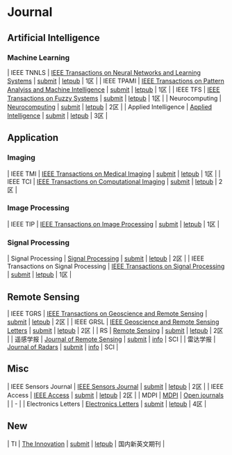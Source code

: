 # Journal




## Artificial Intelligence


### Machine Learning


| IEEE TNNLS      | [IEEE Transactions on Neural Networks and Learning Systems](https://ieeexplore.ieee.org/xpl/RecentIssue.jsp?punumber=5962385)    |     [submit](https://mc.manuscriptcentral.com/tnnls)                  | [letpub](http://www.letpub.com.cn/index.php?page=journalapp&view=detail&journalid=8837)      |   1区   |
| IEEE TPAMI      | [IEEE Transactions on Pattern Analyiss and Machine Intelligence](https://ieeexplore.ieee.org/xpl/RecentIssue.jsp?punumber=34)    |     [submit](https://mc.manuscriptcentral.com/tpami-cs)               | [letpub](http://www.letpub.com.cn/index.php?page=journalapp&view=detail&journalid=3411)      |   1区   |
| IEEE TFS        | [IEEE Transactions on Fuzzy Systems](https://ieeexplore.ieee.org/xpl/RecentIssue.jsp?punumber=91)                                |     [submit](http://mc.manuscriptcentral.com/tfs-ieee)                  | [letpub](http://www.letpub.com.cn/index.php?journalid=3388&page=journalapp&view=detail)      |   1区   |
| Neurocomputing  | [Neurocomputing](https://www.journals.elsevier.com/neurocomputing/)                                                              |     [submit](https://ees.elsevier.com/neucom/default.asp)                  | [letpub](http://www.letpub.com.cn/index.php?page=journalapp&view=detail&journalid=6141)      |   2区   |
| Applied Intelligence  | [Applied Intelligence](https://www.springer.com/journal/10489)                                                              |     [submit](https://www.editorialmanager.com/APIN)                  | [letpub](http://www.letpub.com.cn/index.php?page=journalapp&view=detail&journalid=737)      |   3区   |


## Application


### Imaging


| IEEE TMI        | [IEEE Transactions on Medical Imaging](https://ieeexplore.ieee.org/xpl/RecentIssue.jsp?punumber=42)                              |     [submit](https://mc.manuscriptcentral.com/tmi-ieee)                  | [letpub](http://www.letpub.com.cn/index.php?page=journalapp&view=detail&journalid=3401)      |   1区   |
| IEEE TCI        | [IEEE Transactions on Computational Imaging](https://ieeexplore.ieee.org/xpl/RecentIssue.jsp?punumber=6745852)                   |     [submit](https://mc.manuscriptcentral.com/sps-ieee)             | [letpub](http://www.letpub.com.cn/index.php?journalid=10623&page=journalapp&view=detail)          |   2区   |



### Image Processing


| IEEE TIP       | [IEEE Transactions on Image Processing](https://ieeexplore.ieee.org/xpl/RecentIssue.jsp?punumber=83)                              | [submit](https://mc.manuscriptcentral.com/sps-ieee)                 | [letpub](http://www.letpub.com.cn/index.php?page=journalapp&view=detail&journalid=3390)      |   1区   |

### Signal Processing

| Signal Processing      | [Signal Processing](https://www.journals.elsevier.com/signal-processing)                     | [submit](https://www.editorialmanager.com/sigpro/default.aspx)                 | [letpub](http://www.letpub.com.cn/index.php?page=journalapp&view=detail&journalid=7505)      |   2区   |
| IEEE Transactions on  Signal Processing      | [IEEE Transactions on Signal Processing](https://ieeexplore.ieee.org/xpl/RecentIssue.jsp?punumber=78)                     | [submit](http://mc.manuscriptcentral.com/sps-ieee)        | [letpub](http://www.letpub.com.cn/index.php?page=journalapp&view=detail&journalid=3419)      |   1区   |


## Remote Sensing


| IEEE TGRS       | [IEEE Transactions on Geoscience and Remote Sensing](https://ieeexplore.ieee.org/xpl/RecentIssue.jsp?punumber=36)                | [submit](https://mc.manuscriptcentral.com/tgrs)                  | [letpub](http://www.letpub.com.cn/index.php?journalid=3389&page=journalapp&view=detail)                        |   2区   |
| IEEE GRSL       | [IEEE Geoscience and Remote Sensing Letters](https://ieeexplore.ieee.org/xpl/RecentIssue.jsp?punumber=8859)                      | [submit](https://mc.manuscriptcentral.com/grsl)                  | [letpub](http://www.letpub.com.cn/index.php?journalid=3328&page=journalapp&view=detail)                        |   2区   |
| RS       | [Remote Sensing](https://www.mdpi.com/journal/remotesensing)            | [submit](https://login.mdpi.com/login?_target_path=https%3A%2F%2Fsusy.mdpi.com%2Fuser%2Flogin%3FauthAll%3Dtrue)                  | [letpub](http://www.letpub.com.cn/index.php?page=journalapp&view=detail&journalid=8969)                        |   2区   |
| 遥感学报          | [Journal of Remote Sensing](http://www.jors.cn/jrs/ch/index.aspx)                                                                | [submit](http://www.jors.cn/jrs/ch/login_author.aspx)                  | [info](https://www.lw71.com/ygxb/)                                                           |   SCI   |
| 雷达学报          | [Journal of Radars](http://radars.ie.ac.cn/)                                                                                     | [submit](http://www.jors.cn/jrs/ch/login_author.aspx)                  | [info](https://www.lw71.com/ldax/)                                                           |   SCI   |



## Misc

| IEEE Sensors Journal             | [IEEE Sensors Journal](https://ieeexplore.ieee.org/xpl/RecentIssue.jsp?punumber=7361)                                           | [submit](https://mc.manuscriptcentral.com/sensors)                            | [letpub](http://www.letpub.com.cn/index.php?page=journalapp&view=detail&journalid=3352)    |   2区   |
| IEEE Access                           | [IEEE Access](https://ieeexplore.ieee.org/xpl/RecentIssue.jsp?punumber=6287639)                                           | [submit](https://mc.manuscriptcentral.com/ieee-access)                            | [letpub](http://www.letpub.com.cn/index.php?page=journalapp&view=detail&journalid=10017)    |   2区   |
|  MDPI               |  [MDPI](https://www.mdpi.com/) | [Open journals](https://www.mdpi.com/about/journals)   |  | -   |
| Electronics Letters                   | [Electronics Letters](http://www.ietdl.org/EL)                                      | [submit](https://mc.manuscriptcentral.com/theiet-el)    | [letpub](http://www.letpub.com.cn/index.php?journalid=2463&page=journalapp&view=detail)     |   4区   |


## New

|  TI       | [The Innovation](http://www.the-innovation.org/)                                           | [submit](https://www.editorialmanager.com/the-innovation/default.aspx)                            | [letpub](http://www.letpub.com.cn/index.php?page=journalapp&view=detail&journalid=10017)    |  国内新英文期刊   |







